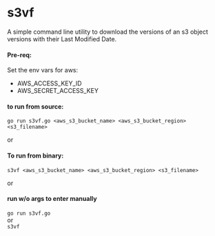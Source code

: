 # s3vf
A simple command line utility to download the versions of an s3 object versions with their Last Modified Date.


#### Pre-req:

Set the env vars for aws: 
- AWS_ACCESS_KEY_ID
- AWS_SECRET_ACCESS_KEY<br>

#### to run from source:

`go run s3vf.go <aws_s3_bucket_name> <aws_s3_bucket_region> <s3_filename>`

or 

#### To run from binary:

`s3vf <aws_s3_bucket_name> <aws_s3_bucket_region> <s3_filename>`

or 

#### run w/o args to enter manually

`go run s3vf.go`<br>
or <br>
`s3vf`